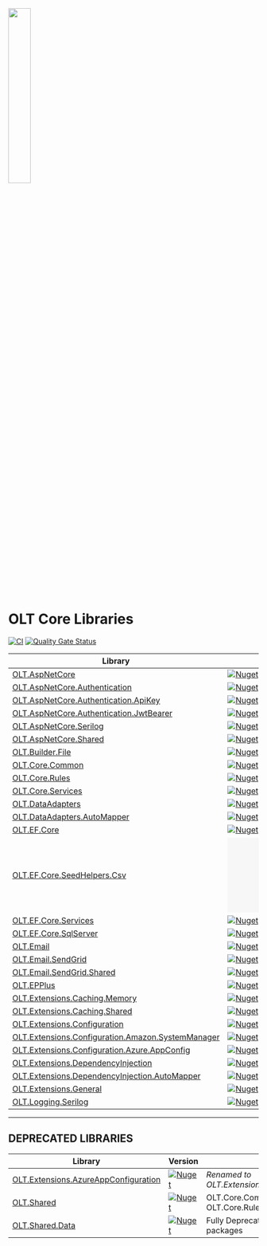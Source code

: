 <img src="https://user-images.githubusercontent.com/1365728/127748628-47575d74-a2fb-4539-a31e-74d8b435fc21.png" width="30%" >

# OLT Core Libraries

[![CI](https://github.com/OuterlimitsTech/olt-dotnet-core/actions/workflows/build.yml/badge.svg)](https://github.com/OuterlimitsTech/olt-dotnet-core/actions/workflows/build.yml) [![Quality Gate Status](https://sonarcloud.io/api/project_badges/measure?project=OuterlimitsTech_olt-dotnet-core&metric=alert_status)](https://sonarcloud.io/summary/new_code?id=OuterlimitsTech_olt-dotnet-core)

| Library                                                                                                       | Version                                                                                                                                                                        |
| ------------------------------------------------------------------------------------------------------------- | ------------------------------------------------------------------------------------------------------------------------------------------------------------------------------ |
| [OLT.AspNetCore](./src//OLT.AspNetCore/)                                                                      | [![Nuget](https://img.shields.io/nuget/v/OLT.AspNetCore)](https://www.nuget.org/packages/OLT.AspNetCore)                                                                       |
| [OLT.AspNetCore.Authentication](./src/OLT.AspNetCore.Authentication/)                                         | [![Nuget](https://img.shields.io/nuget/v/OLT.AspNetCore.Authentication)](https://www.nuget.org/packages/OLT.AspNetCore.Authentication)                                         |
| [OLT.AspNetCore.Authentication.ApiKey](./src/OLT.AspNetCore.Authentication.ApiKey/)                           | [![Nuget](https://img.shields.io/nuget/v/OLT.AspNetCore.Authentication.ApiKey)](https://www.nuget.org/packages/OLT.AspNetCore.Authentication.ApiKey)                           |
| [OLT.AspNetCore.Authentication.JwtBearer](./src/OLT.AspNetCore.Authentication.JwtBearer/)                     | [![Nuget](https://img.shields.io/nuget/v/OLT.AspNetCore.Authentication.JwtBearer)](https://www.nuget.org/packages/OLT.AspNetCore.Authentication.JwtBearer)                     |
| [OLT.AspNetCore.Serilog](./src/OLT.AspNetCore.Serilog/)                                                       | [![Nuget](https://img.shields.io/nuget/v/OLT.AspNetCore.Serilog)](https://www.nuget.org/packages/OLT.AspNetCore.Serilog)                                                       |
| [OLT.AspNetCore.Shared](./src/OLT.AspNetCore.Shared/)                                                         | [![Nuget](https://img.shields.io/nuget/v/OLT.AspNetCore.Shared)](https://www.nuget.org/packages/OLT.AspNetCore.Shared)                                                         |
| [OLT.Builder.File](./src/OLT.Builder.File/)                                                                   | [![Nuget](https://img.shields.io/nuget/v/OLT.Builder.File)](https://www.nuget.org/packages/OLT.Builder.File)                                                                   |
| [OLT.Core.Common](./src/OLT.Core.Common/)                                                                     | [![Nuget](https://img.shields.io/nuget/v/OLT.Core.Common)](https://www.nuget.org/packages/OLT.Core.Common)                                                                     |
| [OLT.Core.Rules](./src/OLT.Core.Rules/)                                                                       | [![Nuget](https://img.shields.io/nuget/v/OLT.Core.Rules)](https://www.nuget.org/packages/OLT.Core.Rules)                                                                       |
| [OLT.Core.Services](./src/OLT.Core.Services/)                                                                 | [![Nuget](https://img.shields.io/nuget/v/OLT.Core.Services)](https://www.nuget.org/packages/OLT.Core.Services)                                                                 |
| [OLT.DataAdapters](./src/OLT.DataAdapters/)                                                                   | [![Nuget](https://img.shields.io/nuget/v/OLT.DataAdapters)](https://www.nuget.org/packages/OLT.DataAdapters)                                                                   |
| [OLT.DataAdapters.AutoMapper](./src/OLT.DataAdapters.AutoMapper/)                                             | [![Nuget](https://img.shields.io/nuget/v/OLT.DataAdapters.AutoMapper)](https://www.nuget.org/packages/OLT.DataAdapters.AutoMapper)                                             |
| [OLT.EF.Core](./src/OLT.EF.Core/)                                                                             | [![Nuget](https://img.shields.io/nuget/v/OLT.EF.Core)](https://www.nuget.org/packages/OLT.EF.Core)                                                                             |
| [OLT.EF.Core.SeedHelpers.Csv](./src/OLT.EF.Core.SeedHelpers.Csv/)                                             | [![Nuget](https://img.shields.io/nuget/v/OLT.EF.Core.SeedHelpers.Csv)](https://www.nuget.org/packages/OLT.EF.Core.SeedHelpers.Csv)                                             |
| [OLT.EF.Core.Services](./src/OLT.EF.Core.Services/)                                                           | [![Nuget](https://img.shields.io/nuget/v/OLT.EF.Core.Services)](https://www.nuget.org/packages/OLT.EF.Core.Services)                                                           |
| [OLT.EF.Core.SqlServer](./src/OLT.EF.Core.SqlServer/)                                                         | [![Nuget](https://img.shields.io/nuget/v/OLT.EF.Core.SqlServer)](https://www.nuget.org/packages/OLT.EF.Core.SqlServer)                                                         |
| [OLT.Email](./src/OLT.Email/)                                                                                 | [![Nuget](https://img.shields.io/nuget/v/OLT.Email)](https://www.nuget.org/packages/OLT.Email)                                                                                 |
| [OLT.Email.SendGrid](./src/OLT.Email.SendGrid/)                                                               | [![Nuget](https://img.shields.io/nuget/v/OLT.Email.SendGrid)](https://www.nuget.org/packages/OLT.Email.SendGrid)                                                               |
| [OLT.Email.SendGrid.Shared](./src/OLT.Email.SendGrid.Shared/)                                                 | [![Nuget](https://img.shields.io/nuget/v/OLT.Email.SendGrid.Shared)](https://www.nuget.org/packages/OLT.Email.SendGrid.Shared)                                                 |
| [OLT.EPPlus](./src/OLT.EPPlus/)                                                                               | [![Nuget](https://img.shields.io/nuget/v/OLT.EPPlus)](https://www.nuget.org/packages/OLT.EPPlus)                                                                               |
| [OLT.Extensions.Caching.Memory](./src/OLT.Extensions.Caching.Memory/)                                         | [![Nuget](https://img.shields.io/nuget/v/OLT.Extensions.Caching.Memory)](https://www.nuget.org/packages/OLT.Extensions.Caching.Memory)                                         |
| [OLT.Extensions.Caching.Shared](./src/OLT.Extensions.Caching.Shared/)                                         | [![Nuget](https://img.shields.io/nuget/v/OLT.Extensions.Caching.Shared)](https://www.nuget.org/packages/OLT.Extensions.Caching.Shared)                                         |
| [OLT.Extensions.Configuration](./src/OLT.Extensions.Configuration/)                                           | [![Nuget](https://img.shields.io/nuget/v/OLT.Extensions.Configuration)](https://www.nuget.org/packages/OLT.Extensions.Configuration)                                           |
| [OLT.Extensions.Configuration.Amazon.SystemManager](./src/OLT.Extensions.Configuration.Amazon.SystemManager/) | [![Nuget](https://img.shields.io/nuget/v/OLT.Extensions.Configuration.Amazon.SystemManager)](https://www.nuget.org/packages/OLT.Extensions.Configuration.Amazon.SystemManager) |
| [OLT.Extensions.Configuration.Azure.AppConfig](./src/OLT.Extensions.Configuration.Azure.AppConfig/)           | [![Nuget](https://img.shields.io/nuget/v/OLT.Extensions.Configuration.Azure.AppConfig)](https://www.nuget.org/packages/OLT.Extensions.Configuration.Azure.AppConfig)           |
| [OLT.Extensions.DependencyInjection](./src/OLT.Extensions.DependencyInjection/)                               | [![Nuget](https://img.shields.io/nuget/v/OLT.Extensions.DependencyInjection)](https://www.nuget.org/packages/OLT.Extensions.DependencyInjection)                               |
| [OLT.Extensions.DependencyInjection.AutoMapper](./src/OLT.Extensions.DependencyInjection.AutoMapper/)         | [![Nuget](https://img.shields.io/nuget/v/OLT.Extensions.DependencyInjection.AutoMapper)](https://www.nuget.org/packages/OLT.Extensions.DependencyInjection.AutoMapper)         |
| [OLT.Extensions.General](./src/OLT.Extensions.General/)                                                       | [![Nuget](https://img.shields.io/nuget/v/OLT.Extensions.General)](https://www.nuget.org/packages/OLT.Extensions.General)                                                       |
| [OLT.Logging.Serilog](./src/OLT.Logging.Serilog/)                                                             | [![Nuget](https://img.shields.io/nuget/v/OLT.Logging.Serilog)](https://www.nuget.org/packages/OLT.Logging.Serilog)                                                             |

---

## DEPRECATED LIBRARIES

| Library                                                                                         | Version                                                                                                                                              | Notes                                                     |
| ----------------------------------------------------------------------------------------------- | ---------------------------------------------------------------------------------------------------------------------------------------------------- | --------------------------------------------------------- |
| [OLT.Extensions.AzureAppConfiguration](https://github.com/OuterlimitsTech/olt-dotnet-libraries) | [![Nuget](https://img.shields.io/nuget/v/OLT.Extensions.AzureAppConfiguration)](https://www.nuget.org/packages/OLT.Extensions.AzureAppConfiguration) | _Renamed to OLT.Extensions.Configuration.Azure.AppConfig_ |
| [OLT.Shared](https://github.com/OuterlimitsTech/olt-dotnet-libraries)                           | [![Nuget](https://img.shields.io/nuget/v/OLT.Shared)](https://www.nuget.org/packages/OLT.Shared)                                                     | OLT.Core.Common, OLT.Core.Services, OLT.Core.Rules        |
| [OLT.Shared.Data](https://github.com/OuterlimitsTech/olt-dotnet-libraries)                      | [![Nuget](https://img.shields.io/nuget/v/OLT.Shared.Data)](https://www.nuget.org/packages/OLT.Shared.Data)                                           | Fully Deprecated or moved to another packages             |
